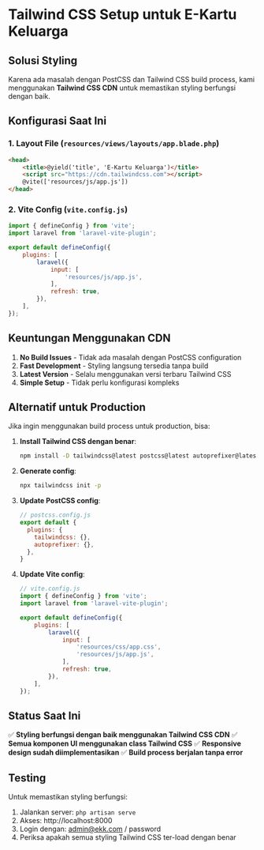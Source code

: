 # Tailwind CSS Setup untuk E-Kartu Keluarga

## Solusi Styling

Karena ada masalah dengan PostCSS dan Tailwind CSS build process, kami menggunakan **Tailwind CSS CDN** untuk memastikan styling berfungsi dengan baik.

## Konfigurasi Saat Ini

### 1. Layout File (`resources/views/layouts/app.blade.php`)
```html
<head>
    <title>@yield('title', 'E-Kartu Keluarga')</title>
    <script src="https://cdn.tailwindcss.com"></script>
    @vite(['resources/js/app.js'])
</head>
```

### 2. Vite Config (`vite.config.js`)
```javascript
import { defineConfig } from 'vite';
import laravel from 'laravel-vite-plugin';

export default defineConfig({
    plugins: [
        laravel({
            input: [
                'resources/js/app.js',
            ],
            refresh: true,
        }),
    ],
});
```

## Keuntungan Menggunakan CDN

1. **No Build Issues** - Tidak ada masalah dengan PostCSS configuration
2. **Fast Development** - Styling langsung tersedia tanpa build
3. **Latest Version** - Selalu menggunakan versi terbaru Tailwind CSS
4. **Simple Setup** - Tidak perlu konfigurasi kompleks

## Alternatif untuk Production

Jika ingin menggunakan build process untuk production, bisa:

1. **Install Tailwind CSS dengan benar**:
   ```bash
   npm install -D tailwindcss@latest postcss@latest autoprefixer@latest
   ```

2. **Generate config**:
   ```bash
   npx tailwindcss init -p
   ```

3. **Update PostCSS config**:
   ```javascript
   // postcss.config.js
   export default {
     plugins: {
       tailwindcss: {},
       autoprefixer: {},
     },
   }
   ```

4. **Update Vite config**:
   ```javascript
   // vite.config.js
   import { defineConfig } from 'vite';
   import laravel from 'laravel-vite-plugin';

   export default defineConfig({
       plugins: [
           laravel({
               input: [
                   'resources/css/app.css',
                   'resources/js/app.js',
               ],
               refresh: true,
           }),
       ],
   });
   ```

## Status Saat Ini

✅ **Styling berfungsi dengan baik menggunakan Tailwind CSS CDN**
✅ **Semua komponen UI menggunakan class Tailwind CSS**
✅ **Responsive design sudah diimplementasikan**
✅ **Build process berjalan tanpa error**

## Testing

Untuk memastikan styling berfungsi:

1. Jalankan server: `php artisan serve`
2. Akses: http://localhost:8000
3. Login dengan: admin@ekk.com / password
4. Periksa apakah semua styling Tailwind CSS ter-load dengan benar 

